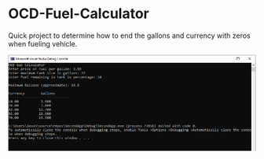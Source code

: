 # OCD-Fuel-Calculator

Quick project to determine how to end the gallons and currency with zeros when fueling vehicle.

![Console Example](console.png)
